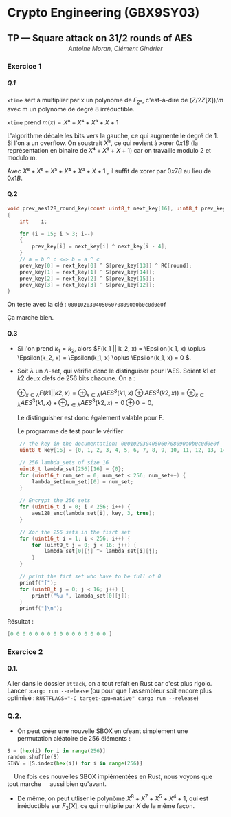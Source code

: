 # Crypto Engineering (GBX9SY03)

## TP — Square attack on 31/2 rounds of AES

<p style="text-align:center; font-style:italic; margin-top:-1em; font-weight:500; color:#555/*; font-size: 1.2em*/"> Antoine Moran, Clément Gindrier</p>

### Exercice 1

##### Q.1

`xtime` sert à multiplier par x un polynome de $F_{2⁸}$, c'est-à-dire de $(Z/2Z[X])/m$ avec m un polynome de degré 8 irréductible.

`xtime` prend $m(x) = X⁸ + X⁴ + X³ + X + 1$

L'algorithme décale les bits vers la gauche, ce qui augmente le degré de 1. Si l'on a un overflow. On soustrait $X⁸$, ce qui revient à xorer $0x1B$ (la représentation en binaire de $X⁴ + X³ + X + 1$) car on travaille modulo 2 et modulo m.

Avec $X⁸ + X⁶ + X⁵ + X⁴ + X³ + X + 1$ , il suffit de xorer par $0x7B$  au lieu de $0x1B$.

#### Q.2

```c
void prev_aes128_round_key(const uint8_t next_key[16], uint8_t prev_key[16], int round)
{
    int    i;

    for (i = 15; i > 3; i--)
    {
        prev_key[i] = next_key[i] ^ next_key[i - 4];
    } 
    // a = b ^ c <=> b = a ^ c
    prev_key[0] = next_key[0] ^ S[prev_key[13]] ^ RC[round];
    prev_key[1] = next_key[1] ^ S[prev_key[14]];
    prev_key[2] = next_key[2] ^ S[prev_key[15]];
    prev_key[3] = next_key[3] ^ S[prev_key[12]];
}
```

On teste avec la clé : `000102030405060708090a0b0c0d0e0f`

Ça marche bien.

#### Q.3

- Si l'on prend $k_1 = k_2$, alors  $F(k_1 || k_2, x) = \Epsilon(k_1, x) \oplus \Epsilon(k_2, x) = \Epsilon(k_1, x) \oplus \Epsilon(k_1, x) = 0 $.

- Soit $\lambda$ un $\Lambda$-set, qui vérifie donc le distinguiser pour l'AES. Soient $k1$ et $k2$  deux clefs de 256 bits chacune. On a :
  
  $\oplus_{x \in \lambda} F(k1 || k2, x) = \oplus_{x \in \lambda} (AES^3(k1, x) \oplus AES^3(k2, x)) = \oplus_{x \in \lambda} AES^3(k1, x) + \oplus_{x \in \lambda} AES^3(k2, x) = 0 \oplus 0 = 0$.
  
  Le distinguisher est donc également valable pour F. 
  
  Le programme de test pour le vérifier

```c
    // the key in the documentation: 000102030405060708090a0b0c0d0e0f
    uint8_t key[16] = {0, 1, 2, 3, 4, 5, 6, 7, 8, 9, 10, 11, 12, 13, 14, 15};

    // 256 lambda_sets of size 16
    uint8_t lambda_set[256][16] = {0};
    for (uint16_t num_set = 0; num_set < 256; num_set++) {
        lambda_set[num_set][0] = num_set;
    }

    // Encrypt the 256 sets
    for (uint16_t i = 0; i < 256; i++) {
        aes128_enc(lambda_set[i], key, 3, true);
    }

    // Xor the 256 sets in the fisrt set
    for (uint16_t i = 1; i < 256; i++) {
        for (uint9_t j = 0; j < 16; j++) {
            lambda_set[0][j] ^= lambda_set[i][j];
        }
    }

    // print the firt set who have to be full of 0
    printf("[");
    for (uint8_t j = 0; j < 16; j++) {
        printf("%u ", lambda_set[0][j]);
    }
    printf("]\n");
```

Résultat :

```c
[0 0 0 0 0 0 0 0 0 0 0 0 0 0 0 0 ]
```

### Exercice 2

#### Q.1.

Aller dans le dossier `attack`, on a tout refait en Rust car c'est plus rigolo. Lancer :`cargo run --release` (ou pour que l'assembleur soit encore plus optimisé : `RUSTFLAGS="-C target-cpu=native" cargo run --release`)

### Q.2.

- On peut créer une nouvelle SBOX en cŕeant simplement une permutation aléatoire de 256 éléments :

```python
S = [hex(i) for i in range(256)]
random.shuffle(S)
SINV = [S.index(hex(i)) for i in range(256)]
```

    Une fois ces nouvelles SBOX implémentées en Rust, nous voyons que tout marche     aussi bien qu'avant.

- De même, on peut utliser le polynôme $X^8 + X^7 + X^5 + X^4 + 1$, qui est irréductible sur $F_2[X]$, ce qui multiplie par $X$ de la même façon.
